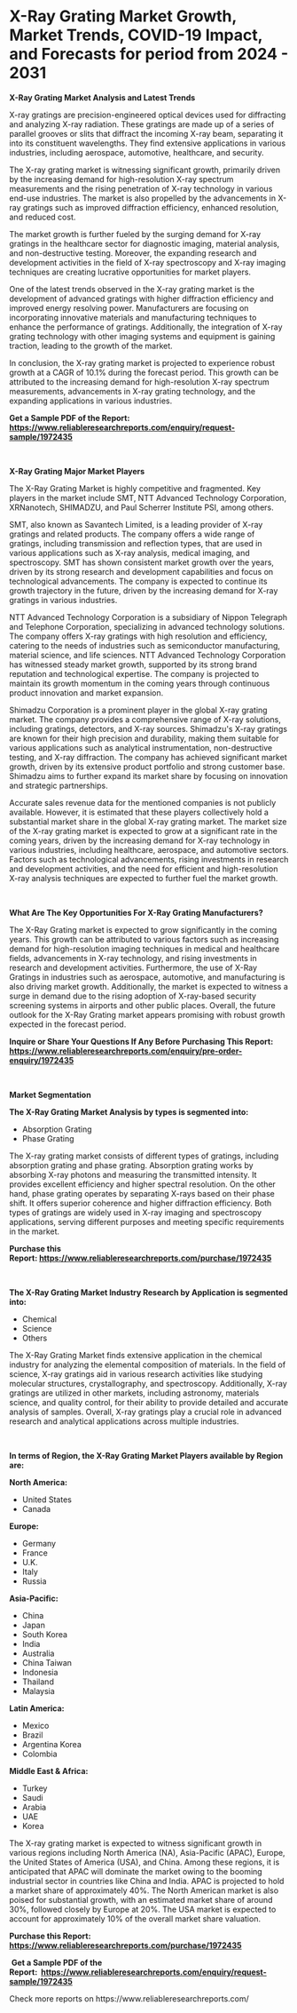 <p><h1>X-Ray Grating Market Growth, Market Trends, COVID-19 Impact, and Forecasts for period from 2024 - 2031</h1></p><p><strong>X-Ray Grating Market Analysis and Latest Trends</strong></p>
<p><p>X-ray gratings are precision-engineered optical devices used for diffracting and analyzing X-ray radiation. These gratings are made up of a series of parallel grooves or slits that diffract the incoming X-ray beam, separating it into its constituent wavelengths. They find extensive applications in various industries, including aerospace, automotive, healthcare, and security.</p><p>The X-ray grating market is witnessing significant growth, primarily driven by the increasing demand for high-resolution X-ray spectrum measurements and the rising penetration of X-ray technology in various end-use industries. The market is also propelled by the advancements in X-ray gratings such as improved diffraction efficiency, enhanced resolution, and reduced cost.</p><p>The market growth is further fueled by the surging demand for X-ray gratings in the healthcare sector for diagnostic imaging, material analysis, and non-destructive testing. Moreover, the expanding research and development activities in the field of X-ray spectroscopy and X-ray imaging techniques are creating lucrative opportunities for market players.</p><p>One of the latest trends observed in the X-ray grating market is the development of advanced gratings with higher diffraction efficiency and improved energy resolving power. Manufacturers are focusing on incorporating innovative materials and manufacturing techniques to enhance the performance of gratings. Additionally, the integration of X-ray grating technology with other imaging systems and equipment is gaining traction, leading to the growth of the market.</p><p>In conclusion, the X-ray grating market is projected to experience robust growth at a CAGR of 10.1% during the forecast period. This growth can be attributed to the increasing demand for high-resolution X-ray spectrum measurements, advancements in X-ray grating technology, and the expanding applications in various industries.</p></p>
<p><strong>Get a Sample PDF of the Report:&nbsp; <a href="https://www.reliableresearchreports.com/enquiry/request-sample/1972435">https://www.reliableresearchreports.com/enquiry/request-sample/1972435</a></strong></p>
<p>&nbsp;</p>
<p><strong>X-Ray Grating Major Market Players</strong></p>
<p><p>The X-Ray Grating Market is highly competitive and fragmented. Key players in the market include SMT, NTT Advanced Technology Corporation, XRNanotech, SHIMADZU, and Paul Scherrer Institute PSI, among others.</p><p>SMT, also known as Savantech Limited, is a leading provider of X-ray gratings and related products. The company offers a wide range of gratings, including transmission and reflection types, that are used in various applications such as X-ray analysis, medical imaging, and spectroscopy. SMT has shown consistent market growth over the years, driven by its strong research and development capabilities and focus on technological advancements. The company is expected to continue its growth trajectory in the future, driven by the increasing demand for X-ray gratings in various industries.</p><p>NTT Advanced Technology Corporation is a subsidiary of Nippon Telegraph and Telephone Corporation, specializing in advanced technology solutions. The company offers X-ray gratings with high resolution and efficiency, catering to the needs of industries such as semiconductor manufacturing, material science, and life sciences. NTT Advanced Technology Corporation has witnessed steady market growth, supported by its strong brand reputation and technological expertise. The company is projected to maintain its growth momentum in the coming years through continuous product innovation and market expansion.</p><p>Shimadzu Corporation is a prominent player in the global X-ray grating market. The company provides a comprehensive range of X-ray solutions, including gratings, detectors, and X-ray sources. Shimadzu's X-ray gratings are known for their high precision and durability, making them suitable for various applications such as analytical instrumentation, non-destructive testing, and X-ray diffraction. The company has achieved significant market growth, driven by its extensive product portfolio and strong customer base. Shimadzu aims to further expand its market share by focusing on innovation and strategic partnerships.</p><p>Accurate sales revenue data for the mentioned companies is not publicly available. However, it is estimated that these players collectively hold a substantial market share in the global X-ray grating market. The market size of the X-ray grating market is expected to grow at a significant rate in the coming years, driven by the increasing demand for X-ray technology in various industries, including healthcare, aerospace, and automotive sectors. Factors such as technological advancements, rising investments in research and development activities, and the need for efficient and high-resolution X-ray analysis techniques are expected to further fuel the market growth.</p></p>
<p>&nbsp;</p>
<p><strong>What Are The Key Opportunities For X-Ray Grating Manufacturers?</strong></p>
<p><p>The X-Ray Grating market is expected to grow significantly in the coming years. This growth can be attributed to various factors such as increasing demand for high-resolution imaging techniques in medical and healthcare fields, advancements in X-ray technology, and rising investments in research and development activities. Furthermore, the use of X-Ray Gratings in industries such as aerospace, automotive, and manufacturing is also driving market growth. Additionally, the market is expected to witness a surge in demand due to the rising adoption of X-ray-based security screening systems in airports and other public places. Overall, the future outlook for the X-Ray Grating market appears promising with robust growth expected in the forecast period.</p></p>
<p><strong>Inquire or Share Your Questions If Any Before Purchasing This Report: <a href="https://www.reliableresearchreports.com/enquiry/pre-order-enquiry/1972435">https://www.reliableresearchreports.com/enquiry/pre-order-enquiry/1972435</a></strong></p>
<p>&nbsp;</p>
<p><strong>Market Segmentation</strong></p>
<p><strong>The X-Ray Grating Market Analysis by types is segmented into:</strong></p>
<p><ul><li>Absorption Grating</li><li>Phase Grating</li></ul></p>
<p><p>The X-ray grating market consists of different types of gratings, including absorption grating and phase grating. Absorption grating works by absorbing X-ray photons and measuring the transmitted intensity. It provides excellent efficiency and higher spectral resolution. On the other hand, phase grating operates by separating X-rays based on their phase shift. It offers superior coherence and higher diffraction efficiency. Both types of gratings are widely used in X-ray imaging and spectroscopy applications, serving different purposes and meeting specific requirements in the market.</p></p>
<p><strong>Purchase this Report:&nbsp;<a href="https://www.reliableresearchreports.com/purchase/1972435">https://www.reliableresearchreports.com/purchase/1972435</a></strong></p>
<p>&nbsp;</p>
<p><strong>The X-Ray Grating Market Industry Research by Application is segmented into:</strong></p>
<p><ul><li>Chemical</li><li>Science</li><li>Others</li></ul></p>
<p><p>The X-Ray Grating Market finds extensive application in the chemical industry for analyzing the elemental composition of materials. In the field of science, X-ray gratings aid in various research activities like studying molecular structures, crystallography, and spectroscopy. Additionally, X-ray gratings are utilized in other markets, including astronomy, materials science, and quality control, for their ability to provide detailed and accurate analysis of samples. Overall, X-ray gratings play a crucial role in advanced research and analytical applications across multiple industries.</p></p>
<p>&nbsp;</p>
<p><strong>In terms of Region, the X-Ray Grating Market Players available by Region are:</strong></p>
<p>
    <p> <strong> North America: </strong>
        <ul>
            <li>United States</li>
            <li>Canada</li>
        </ul>
        </p> 
    <p> <strong> Europe: </strong>
        <ul>
            <li>Germany</li>
            <li>France</li>
            <li>U.K.</li>
            <li>Italy</li>
            <li>Russia</li>
        </ul>
        </p> 
    <p> <strong> Asia-Pacific: </strong>
        <ul>
            <li>China</li>
            <li>Japan</li>
            <li>South Korea</li>
            <li>India</li>
            <li>Australia</li>
            <li>China Taiwan</li>
            <li>Indonesia</li>
            <li>Thailand</li>
            <li>Malaysia</li>
        </ul>
        </p> 
    <p> <strong> Latin America: </strong>
        <ul>
            <li>Mexico</li>
            <li>Brazil</li>
            <li>Argentina Korea</li>
            <li>Colombia</li>
        </ul>
        </p> 
    <p> <strong> Middle East & Africa: </strong>
        <ul>
            <li>Turkey</li>
            <li>Saudi</li>
            <li>Arabia</li>
            <li>UAE</li>
            <li>Korea</li>
        </ul>
    </p>
    </p>
<p><p>The X-ray grating market is expected to witness significant growth in various regions including North America (NA), Asia-Pacific (APAC), Europe, the United States of America (USA), and China. Among these regions, it is anticipated that APAC will dominate the market owing to the booming industrial sector in countries like China and India. APAC is projected to hold a market share of approximately 40%. The North American market is also poised for substantial growth, with an estimated market share of around 30%, followed closely by Europe at 20%. The USA market is expected to account for approximately 10% of the overall market share valuation.</p></p>
<p><strong>Purchase this Report: <a href="https://www.reliableresearchreports.com/purchase/1972435">https://www.reliableresearchreports.com/purchase/1972435</a></strong></p>
<p>&nbsp;<strong>Get a Sample PDF of the Report:&nbsp;&nbsp;<a href="https://www.reliableresearchreports.com/enquiry/request-sample/1972435">https://www.reliableresearchreports.com/enquiry/request-sample/1972435</a></strong></p>
<p><strong></strong></p>
<p>Check more reports on https://www.reliableresearchreports.com/</p>